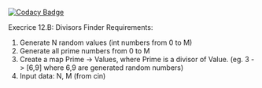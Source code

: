 [![Codacy Badge](https://api.codacy.com/project/badge/Grade/170d7de0432845fd80e31b72b6e699d5)](https://www.codacy.com/project/Angan7a/STL-Exercise-12B/dashboard?utm_source=github.com&amp;utm_medium=referral&amp;utm_content=Angan7a/STL-Exercise-12B&amp;utm_campaign=Badge_Grade_Dashboard)

Execrice 12.B: Divisors Finder Requirements:

1. Generate N random values (int numbers from 0 to M)
2. Generate all prime numbers from 0 to M
3. Create a map Prime -> Values, where Prime is a divisor of Value. (eg. 3 -> [6,9] where 6,9 are generated random numbers)
4. Input data: N, M (from cin)
